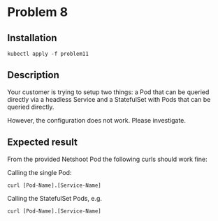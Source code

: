 # Problem 8

## Installation
```
kubectl apply -f problem11
```

## Description

Your customer is trying to setup two things: a Pod that can be queried directly via a headless Service and a StatefulSet with Pods that can be queried directly.

However, the configuration does not work. Please investigate.

## Expected result

From the provided Netshoot Pod the following curls should work fine:

Calling the single Pod:
```
curl [Pod-Name].[Service-Name]
```
Calling the StatefulSet Pods, e.g.
```
curl [Pod-Name].[Service-Name]
```
